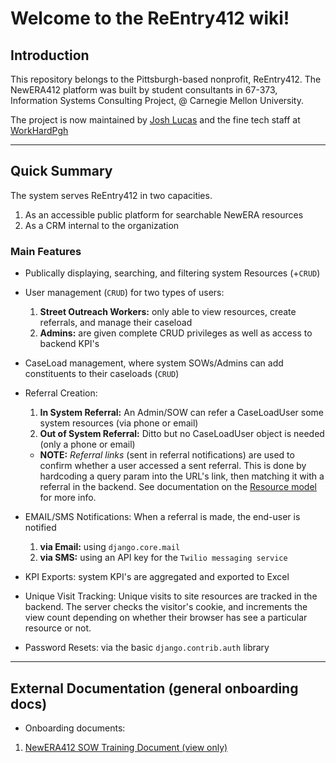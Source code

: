 # Welcome to the ReEntry412 wiki!

## Introduction

This repository belongs to the Pittsburgh-based nonprofit, ReEntry412. The NewERA412 platform was built by student consultants in 67-373, Information Systems Consulting Project, @ Carnegie Mellon University.

The project is now maintained by <a href="mailto:jlucas@workhardpgh.com">Josh Lucas</a> and the fine tech staff at <a href="https://workhardpgh.com">WorkHardPgh</a>

***

## Quick Summary 

The system serves ReEntry412 in two capacities. 
1. As an accessible public platform for searchable NewERA resources
2. As a CRM internal to the organization 


### Main Features
* Publically displaying, searching, and filtering system Resources (+`CRUD`)

* User management (`CRUD`) for two types of users:
  1. __Street Outreach Workers:__ only able to view resources, create referrals, and manage their caseload
  2. __Admins:__ are given complete CRUD privileges as well as access to backend KPI's

* CaseLoad management, where system SOWs/Admins can add constituents to their caseloads (`CRUD`)

* Referral Creation: 
  1. __In System Referral:__ An Admin/SOW can refer a CaseLoadUser some system resources (via phone or email)
  2. __Out of System Referral:__ Ditto but no CaseLoadUser object is needed (only a phone or email)
  * __NOTE:__ _Referral links_ (sent in referral notifications) are used to confirm whether a user accessed a sent referral. This is done by hardcoding a query param into the URL's link, then matching it with a referral in the backend. See documentation on the [Resource model](https://github.com/mkornyev/ReEntry412/wiki/Models#referral) for more info.

* EMAIL/SMS Notifications: When a referral is made, the end-user is notified 
  1. __via Email:__ using `django.core.mail`
  2. __via SMS:__ using an API key for the `Twilio messaging service`

* KPI Exports: system KPI's are aggregated and exported to Excel
* Unique Visit Tracking: Unique visits to site resources are tracked in the backend. The server checks the visitor's cookie, and increments the view count depending on whether their browser has see a particular resource or not. 

* Password Resets: via the basic `django.contrib.auth` library

***

## External Documentation (general onboarding docs) 
* Onboarding documents:
1. <a href="https://docs.google.com/document/d/14lV7LetxAvPJ9m-_OqEKzMIXFnvkgHvxLV6P2vAvPdE/edit?usp=sharing">NewERA412 SOW Training Document (view only)</a>
